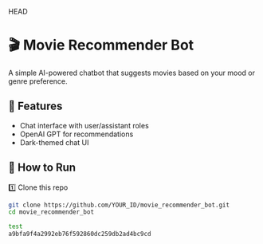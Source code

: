  HEAD
# 🎬 Movie Recommender Bot

A simple AI-powered chatbot that suggests movies based on your mood or genre preference.

## 🌟 Features
- Chat interface with user/assistant roles
- OpenAI GPT for recommendations
- Dark-themed chat UI

## 🚀 How to Run

1️⃣ Clone this repo
```bash
git clone https://github.com/YOUR_ID/movie_recommender_bot.git
cd movie_recommender_bot

test
a9bfa9f4a2992eb76f592860dc259db2ad4bc9cd
